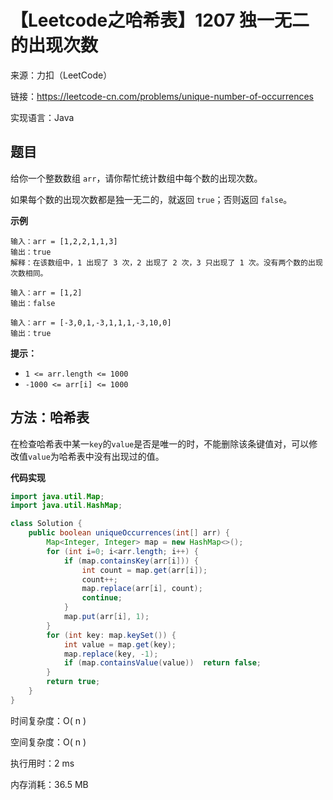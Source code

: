 # 【Leetcode之哈希表】1207 独一无二的出现次数

来源：力扣（LeetCode）

链接：https://leetcode-cn.com/problems/unique-number-of-occurrences

实现语言：Java



##  题目

给你一个整数数组 `arr`，请你帮忙统计数组中每个数的出现次数。

如果每个数的出现次数都是独一无二的，就返回 `true`；否则返回 `false`。

**示例**

```
输入：arr = [1,2,2,1,1,3]
输出：true
解释：在该数组中，1 出现了 3 次，2 出现了 2 次，3 只出现了 1 次。没有两个数的出现次数相同。

输入：arr = [1,2]
输出：false

输入：arr = [-3,0,1,-3,1,1,1,-3,10,0]
输出：true
```

**提示：**

- `1 <= arr.length <= 1000`
- `-1000 <= arr[i] <= 1000`

## 方法：哈希表

在检查哈希表中某一`key`的`value`是否是唯一的时，不能删除该条键值对，可以修改值`value`为哈希表中没有出现过的值。

**代码实现**

```java
import java.util.Map;
import java.util.HashMap;

class Solution {
    public boolean uniqueOccurrences(int[] arr) {
        Map<Integer, Integer> map = new HashMap<>();
        for (int i=0; i<arr.length; i++) {
            if (map.containsKey(arr[i])) {
                int count = map.get(arr[i]);
                count++;
                map.replace(arr[i], count);
                continue;
            }
            map.put(arr[i], 1);
        }
        for (int key: map.keySet()) {
            int value = map.get(key);
            map.replace(key, -1);
            if (map.containsValue(value))  return false;
        }
        return true;
    }
}
```

时间复杂度：O( n )

空间复杂度：O( n )

执行用时：2 ms

内存消耗：36.5 MB

